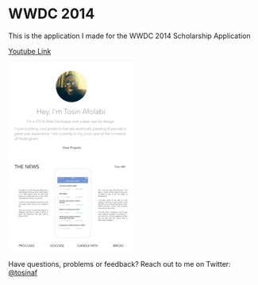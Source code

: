 WWDC 2014 
======

This is the application I made for the WWDC 2014 Scholarship Application

[Youtube Link](http://youtu.be/OVu5M5hHTB8)

<img src="https://raw.githubusercontent.com/TosinAF/WWDC-2014/master/Screenshots/HomeView.png" height="50%" width="50%" />
<img src="https://raw.githubusercontent.com/TosinAF/WWDC-2014/master/Screenshots/ProjectView.png" height="50%" width="50%" />

Have questions, problems or feedback? Reach out to me on Twitter: [@tosinaf](https://twitter.com/tosinaf)

